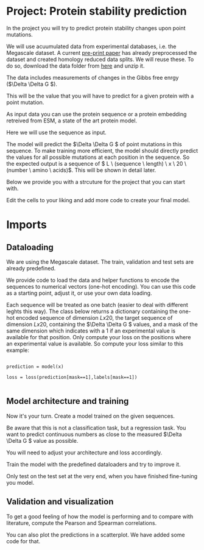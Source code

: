 # Project: Protein stability prediction
  

  
In the project you will try to predict protein stability changes upon point mutations. 
  
We will use acuumulated data from experimental databases, i.e. the Megascale dataset. A current [pre-print paper](https://www.ncbi.nlm.nih.gov/pmc/articles/PMC10402116/) has already preprocessed the dataset and created homology reduced data splits. We will reuse these. To do so, download the data folder from [here](https://polybox.ethz.ch/index.php/s/txvcb5jKy1A0TbY) and unzip it.  
  

  
The data includes measurements of changes in the Gibbs free enrgy ($\Delta \Delta G $). 
  
This will be the value that you will have to predict for a given protein with a point mutation. 
  
As input data you can use the protein sequence or a protein embedding retreived from ESM, a state of the art protein model.  
  

  
Here we will use the sequence as input. 
  
The model will predict the $\Delta \Delta G $ of point mutations in this sequence. To make training more efficient, the model should directly predict the values for all possible mutations at each position in the sequence. So the expected output is a sequence of $ L \ (sequence \ length) \ x \ 20 \ (number \ amino \ acids)$. This will be shown in detail later.
  

  
Below we provide you with a strcuture for the project that you can start with.  
  
Edit the cells to your liking and add more code to create your final model.  
# Imports  
## Dataloading
  

  
We are using the Megascale dataset. The train, validation and test sets are already predefined.
  
We provide code to load the data and helper functions to encode the sequences to numerical vectors (one-hot encoding). You can use this code as a starting point, adjust it, or use your own data loading. 
  

  
Each sequence will be treated as one batch (easier to deal with different leghts this way). The class below returns a dictionary containing the one-hot encoded sequence of dimension $Lx20$, the target sequence of dimension $Lx20$, containing the $\Delta \Delta G $ values, and a mask of the same dimension which indicates with a 1 if an experimental value is available for that position. Only compute your loss on the positions where an experimental value is available. So compute your loss similar to this example:
  

  
``` 
  
prediction = model(x)
  
loss = loss(prediction[mask==1],labels[mask==1])
  
```  
## Model architecture and training
  

  
Now it's your turn. Create a model trained on the given sequences.  
  
Be aware that this is not a classification task, but a regression task. You want to predict continuous numbers as close to the measured $\Delta \Delta G $ value as possible.
  
You will need to adjust your architecture and loss accordingly.
  

  
Train the model with the predefined dataloaders and try to improve it. 
  
Only test on the test set at the very end, when you have finished fine-tuning you model.   
## Validation and visualization
  

  
To get a good feeling of how the model is performing and to compare with literature, compute the Pearson and Spearman correlations.
  
You can also plot the predictions in a scatterplot. We have added some code for that.   
